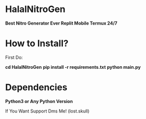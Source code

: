 # HalalNitroGen
__Best Nitro Generator Ever Replit Mobile Termux 24/7__

# How to Install?

First Do:

**cd HalalNitroGen**
**pip install -r requirements.txt**
**python main.py**


# Dependencies
**Python3 or Any Python Version**

If You Want Support Dms Me! (lost.skull)
